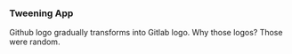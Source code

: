 <h3>Tweening App</h3>
<p>Github logo gradually transforms into Gitlab logo. Why those logos? Those were random.<p>

